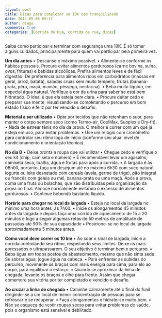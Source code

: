 ```yaml
---
layout: post
title: Dicas para completar um 10K com tranqüilidade
date: 2011-05-05 09:17
author: diego
comments: true
categories: [Corrida de Rua, corrida de rua, dicas]
---
```

Saiba como participar e terminar com segurança uma 10K. É só tomar alguns cuidados, principalmente para quem vai participar pela primeira vez.

<strong>Um dia antes</strong>
• Descanse o máximo possível.
• Alimente-se conforme os hábitos pessoais. Procure evitar alimentos gordurosos (carne bovina, suína, ovos, frituras) e bebidas alcoólicas. Prefira alimentos leves e de fácil digestão. Dê preferência para alimentos ricos em carboidratos (massas em geral, arroz, batata), saladas cruas sem muito tempero, frutas (banana-prata, pêra, maçã, mamão, pêssego, nectarina).
• Beba muito líquido, em especial água natural. Verifique a cor da urina para saber se está bem hidratado. O ideal é que ela esteja bem clara.
• Procure deitar cedo e preparar sua mente, visualizando-se completando o percurso em bom estado físico e feliz por ter vencido o desafio.

<strong>Material a ser utilizado</strong>
• Opte por tecidos que não retenham o suor, para manter o corpo sempre seco (como Termo-air, CoolMax, Supplex e Dry-fit).
• Nada de estrear tênis no dia da prova. O melhor é correr com um que já esteja em uso, para evitar problemas.
• Use um relógio com cronômetro para controlar seu ritmo logo de início (conforme seu atual nível de condicionamento e orientação técnica).

<strong>No dia D</strong>
• Deixe pronta a roupa que vai utilizar
• Chegue cedo e verifique o seu kit (chip, camiseta e número)
• É recomendável levar um agasalho, camiseta seca, toalha, água e frutas para após a corrida.
• A largada é às 08h00, portanto, faça um desjejum até no máximo 6h30 com suco natural, iogurte ou leite desnatado com cereais (aveia, germe de trigo), pão integral ou francês com geleia ou mel, banana-prata ou uma maçã. Após a prova, coma uma fruta ou bolachas, que são distribuídas pela organização da prova no final. Almoce normalmente evitando o excesso de alimentos gordurosos.
• Continue bebendo bastante líquido.

<strong>Horário para chegar no local da largada</strong>
• Esteja no local da largada no mínimo uma hora antes, às 7h00.
• Inicie os alongamentos 45 minutos antes da largada e depois faça uma corrida de aquecimento de 15 a 20 minutos e logo a seguir algumas retas de 50 metros de amplitude de passadas até 90% de sua capacidade
• Posicione-se no local da largada aproximadamente 5 minutos antes.

<strong>Como você deve correr os 10 km</strong>
• Ao soar o sinal de largada, inicie a corrida controlando seu ritmo, respeitando seus limites. Deixe os mais apressados o ultrapassarem. O seu objetivo é terminar bem o percurso.
• Beba água em todos postos de abastecimento, mesmo que não sinta sede. Se sobrar água, jogue água na cabeça.
• Para enfrentar as subidas do percurso, movimente os braços com mais energia para cima, paralelo ao corpo, para equilibrar o esforço.
• Quando se aproximar da linha de chegada, levante os braços e olhe para frente. Assim que chegar comemore sua vitória por ter completado e vencido o desafio.

<strong>Ao cruzar a linha de chegada</strong>
• Caminhe calmamente até o final do funil dirigindo-se a um local de menor concentração de pessoas para se refrescar e se recuperar.
• Faça alongamentos e hidrate-se muito bem.
• Não se esqueça de vestir roupas secas para evitar problemas de saúde, pois o organismo está sensível e debilitado.
